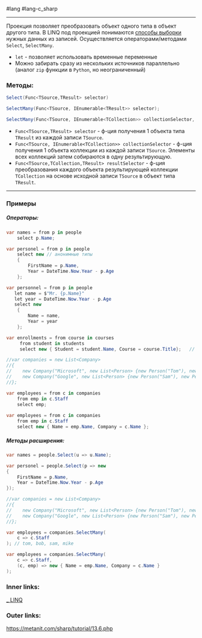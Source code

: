#lang #lang-c_sharp 

---
Проекция позволяет преобразовать объект одного типа в объект другого типа.
В LINQ под проекцией понимаются <u>способы выборки</u> нужных данных из записей. 
Осуществляется операторами/методами `Select`, `SelectMany`.
- `let` - позволяет использовать временные переменные
- Можно забирать сразу из нескольких источников параллельно (аналог `zip` функции в `Python`, но неограниченный)

### **Методы:**
```csharp
Select(Func<TSource,TResult> selector)

SelectMany(Func<TSource, IEnumerable<TResult>> selector);

SelectMany(Func<TSource, IEnumerable<TCollection>> collectionSelector, Func<TSource,TCollection,TResult> resultSelector);
```

- `Func<TSource,TResult> selector` - ф-ция получения 1 объекта типа `TResult`  из каждой записи `TSource`.
- `Func<TSource, IEnumerable<TCollection>> collectionSelector` - ф-ция получения 1 объекта коллекции из каждой записи `TSource`. Элементы всех коллекций затем собираются в одну результирующую.
- `Func<TSource,TCollection,TResult> resultSelector` - ф-ция преобразования каждого объекта результирующей коллекции `TCollection` на основе исходной записи `TSource` в объект типа `TResult`.

---
### Примеры 

##### **Операторы:**
```csharp
var names = from p in people 
	select p.Name;
```

```csharp
var personel = from p in people 
	select new // анонимные типы
	{
		FirstName = p.Name,
		Year = DateTime.Now.Year - p.Age
	};
```

```csharp
var personnel = from p in people
   let name = $"Mr. {p.Name}"
   let year = DateTime.Now.Year - p.Age
   select new
	{
		Name = name,
		Year = year
	};
```

```csharp
var enrollments = from course in courses
	 from student in students      
	 select new { Student = student.Name, Course = course.Title};   // соединяем попарно
```

```csharp
//var companies = new List<Company>
//{
//    new Company("Microsoft", new List<Person> {new Person("Tom"), new Person("Bob")}),
//    new Company("Google", new List<Person> {new Person("Sam"), new Person("Mike")}),
//};

var employees = from c in companies
	from emp in c.Staff
	select emp;
                
var employees = from c in companies
	from emp in c.Staff
	select new { Name = emp.Name, Company = c.Name };
```

##### **Методы расширения:**
```csharp
var names = people.Select(u => u.Name);
```

```csharp
var personel = people.Select(p => new
{ 
    FirstName = p.Name, 
    Year = DateTime.Now.Year - p.Age 
});
```

```csharp
//var companies = new List<Company>
//{
//    new Company("Microsoft", new List<Person> {new Person("Tom"), new Person("Bob")}),
//    new Company("Google", new List<Person> {new Person("Sam"), new Person("Mike")}),
//}; 

var employees = companies.SelectMany(
	c => c.Staff
); // tom, bob, sam, mike

var employees = companies.SelectMany(
	c => c.Staff, 
	(c, emp) => new { Name = emp.Name, Company = c.Name }
);
```

### Inner links:
[_ LINQ](1.%20Languages/C-sharp/Базы%20данных/LINQ/_%20LINQ.md)
### Outer links:
https://metanit.com/sharp/tutorial/13.6.php